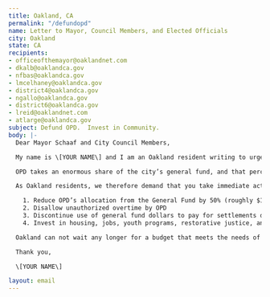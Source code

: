```yaml
---
title: Oakland, CA
permalink: "/defundopd"
name: Letter to Mayor, Council Members, and Elected Officials
city: Oakland
state: CA
recipients:
- officeofthemayor@oaklandnet.com
- dkalb@oaklandca.gov
- nfbas@oaklandca.gov
- lmcelhaney@oaklandca.gov
- district4@oaklandca.gov
- ngallo@oaklandca.gov
- district6@oaklandca.gov
- lreid@oaklandnet.com
- atlarge@oaklandca.gov
subject: Defund OPD.  Invest in Community.
body: |-
  Dear Mayor Schaaf and City Council Members,

  My name is \[YOUR NAME\] and I am an Oakland resident writing to urge you to defund OPD. 

  OPD takes an enormous share of the city’s general fund, and that percentage has risen exponentially for the last two decades, taking away desperately needed resources from essential city programs and services. OPD has overspent its authorized overtime budget by 100% -- tens of millions of dollars -- in recent years, as individual cops bring home annual compensation upwards of $400k. The investment in policing has not made us safer -- OPD remains an embarrassment to the city and a lethal threat to Oakland’s Black and Brown communities, while increased police spending shows no correlation to decreasing crime levels over the past 20 years. With Oakland's current finances in dire jeopardy, it is clear that we must defund the police.

  As Oakland residents, we therefore demand that you take immediate action to ensure the following:

    1. Reduce OPD’s allocation from the General Fund by 50% (roughly $150 Million)
    2. Disallow unauthorized overtime by OPD
    3. Discontinue use of general fund dollars to pay for settlements due to police murder, misconduct, and negligence
    4. Invest in housing, jobs, youth programs, restorative justice, and mental health workers to keep the community safe.

  Oakland can not wait any longer for a budget that meets the needs of its residents. The only way to achieve this is to take immediate steps to Defund OPD. 

  Thank you,

  \[YOUR NAME\]

layout: email
---
```


